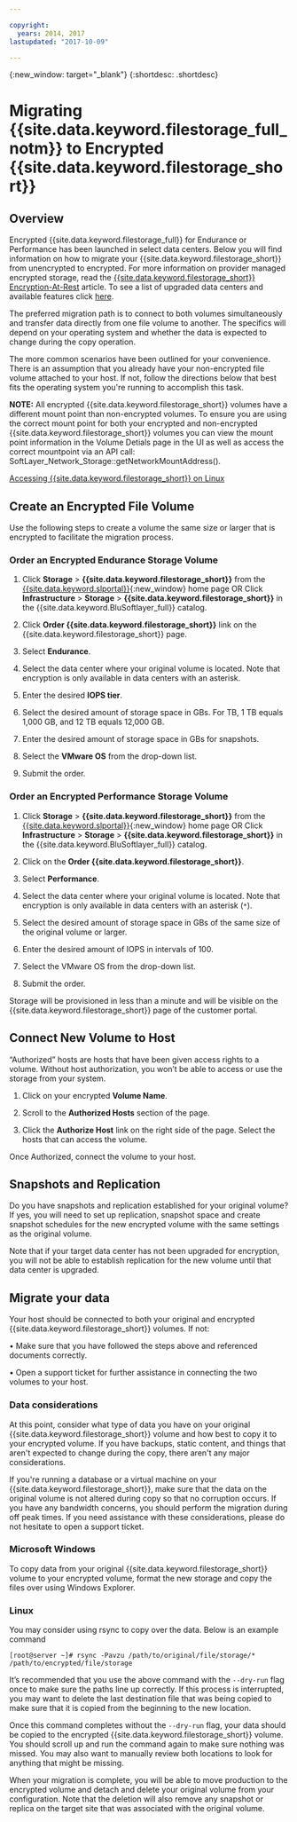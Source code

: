 ```yaml
---

copyright:
  years: 2014, 2017
lastupdated: "2017-10-09"

---
```

{:new_window: target="_blank"}
{:shortdesc: .shortdesc}

# Migrating {{site.data.keyword.filestorage_full_notm}} to Encrypted {{site.data.keyword.filestorage_short}}


## Overview

Encrypted {{site.data.keyword.filestorage_full}} for Endurance or Performance has been launched in select data centers. Below you will find information on how to migrate your {{site.data.keyword.filestorage_short}} from unencrypted to encrypted. For more information on provider managed encrypted storage, read the [{{site.data.keyword.filestorage_short}} Encryption-At-Rest](block-file-storage-encryption-rest.html) article. To see a list of upgraded data centers and available features click [here](new-ibm-block-and-file-storage-location-and-features).

The preferred migration path is to connect to both volumes simultaneously and transfer data directly from one file volume to another. The specifics will depend on your operating system  and whether the data is expected to change during the copy operation.

The more common scenarios have been outlined for your convenience. There is an assumption that you already have your non-encrypted file volume attached to your host. If not, follow the directions below that best fits the operating system you're running to accomplish this task. 

**NOTE:**  All encrypted {{site.data.keyword.filestorage_short}} volumes have a different mount point than non-encrypted volumes.  To ensure you are using the correct mount point for both your encrypted and non-encrypted {{site.data.keyword.filestorage_short}} volumes you can view the mount point information in the Volume Detials page in the UI as well as access the correct mountpoint via an API call:  SoftLayer_Network_Storage::getNetworkMountAddress().

[Accessing {{site.data.keyword.filestorage_short}} on Linux](accessing-file-storage-linux.html)

## Create an Encrypted File Volume

Use the following steps to create a volume the same size or larger that is encrypted to facilitate the migration process.

### Order an Encrypted Endurance Storage Volume

1. Click **Storage** > **{{site.data.keyword.filestorage_short}}** from the [{{site.data.keyword.slportal}}](https://control.softlayer.com/){:new_window} home page OR Click **Infrastructure** > **Storage** > **{{site.data.keyword.filestorage_short}}** in the {{site.data.keyword.BluSoftlayer_full}} catalog.

2. Click **Order {{site.data.keyword.filestorage_short}}** link on the {{site.data.keyword.filestorage_short}} page.

3. Select **Endurance**.

4. Select the data center where your original volume is located. Note that encryption is only available in data centers with an asterisk.

5. Enter the desired **IOPS tier**.

6. Select the desired amount of storage space in GBs. For TB, 1 TB equals 1,000 GB, and 12 TB equals 12,000 GB.

7. Enter the desired amount of storage space in GBs for snapshots.

8. Select the **VMware OS** from the drop-down list.

9. Submit the order.
 
### Order an Encrypted Performance Storage Volume

1. Click **Storage** > **{{site.data.keyword.filestorage_short}}** from the [{{site.data.keyword.slportal}}](https://control.softlayer.com/){:new_window} home page OR Click **Infrastructure** > **Storage** > **{{site.data.keyword.filestorage_short}}** in the {{site.data.keyword.BluSoftlayer_full}} catalog.

2. Click on the **Order {{site.data.keyword.filestorage_short}}**.

3. Select **Performance**.

4. Select the data center where your original volume is located. Note that encryption is only available in data centers with an asterisk (`*`).

5. Select the desired amount of storage space in GBs of the same size of the original volume or larger.

6. Enter the desired amount of IOPS in intervals of 100.

7. Select the VMware OS from the drop-down list.

8. Submit the order.

Storage will be provisioned in less than a minute and will be visible on the {{site.data.keyword.filestorage_short}} page of the customer portal.

 
## Connect New Volume to Host

“Authorized” hosts are hosts that have been given access rights to a volume. Without host authorization, you won’t be able to access or use the storage from your system.

1. Click on your encrypted **Volume Name**.

2. Scroll to the **Authorized Hosts** section of the page.

3. Click the **Authorize Host** link on the right side of the page. Select the hosts that can access the volume.

Once Authorized, connect the volume to your host.

 
## Snapshots and Replication

Do you have snapshots and replication established for your original volume? If yes, you will need to set up replication, snapshot space and create snapshot schedules for the new encrypted volume with the same settings as the original volume. 

Note that if your target data center has not been upgraded for encryption, you will not be able to establish replication for the new volume until that data center is upgraded.

 
## Migrate your data

Your host should be connected to both your original and encrypted {{site.data.keyword.filestorage_short}} volumes. If not:

• Make sure that you have followed the steps above and referenced documents correctly.

• Open a support ticket for further assistance in connecting the two volumes to your host.

### Data considerations

At this point, consider what type of data you have on your original {{site.data.keyword.filestorage_short}} volume and how best to copy it to your encrypted volume. If you have backups, static content, and things that aren't expected to change during the copy, there aren't any major considerations.

If you're running a database or a virtual machine on your {{site.data.keyword.filestorage_short}}, make sure that the data on the original volume is not altered during copy so that no corruption occurs. If you have any bandwidth concerns, you should perform the migration during off peak times. If you need assistance with these considerations, please do not hesitate to open a support ticket.

### Microsoft Windows

To copy data from your original {{site.data.keyword.filestorage_short}} volume to your encrypted volume, format the new storage and copy the files over using Windows Explorer.

### Linux

You may consider using rsync to copy over the data. Below is an example command

`[root@server ~]# rsync -Pavzu /path/to/original/file/storage/* /path/to/encrypted/file/storage` 

It’s recommended that you use the above command with the `--dry-run` flag once to make sure the paths line up correctly. If this process is interrupted, you may want to delete the last destination file that was being copied to make sure that it is copied from the beginning to the new location.

Once this command completes without the `--dry-run` flag, your data should be copied to the encrypted {{site.data.keyword.filestorage_short}} volume. You should scroll up and run the command again to make sure nothing was missed. You may also want to manually review both locations to look for anything that might be missing.

When your migration is complete, you will be able to move production to the encrypted volume and detach and delete your original volume from your configuration. Note that the deletion will also remove any snapshot or replica on the target site that was associated with the original volume.
